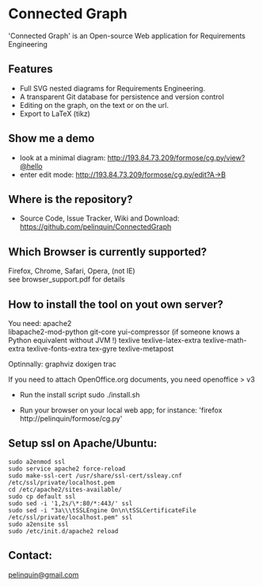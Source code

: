 Connected Graph
===============

'Connected Graph' is an Open-source Web application for Requirements Engineering

Features
--------

* Full SVG nested diagrams for Requirements Engineering.
* A transparent Git database for persistence and version control
* Editing on the graph, on the text or on the url.
* Export to LaTeX (tikz)

Show me a demo
--------------

* look at a minimal diagram:
  http://193.84.73.209/formose/cg.py/view?@hello
* enter edit mode:
  http://193.84.73.209/formose/cg.py/edit?A->B

Where is the repository?
------------------------

* Source Code, Issue Tracker, Wiki and Download:
https://github.com/pelinquin/ConnectedGraph


Which Browser is currently supported?
-------------------------------------
Firefox, Chrome, Safari, Opera, (not IE)  
see browser_support.pdf for details

How to install the tool on yout own server?
-------------------------------------------

You need:
    apache2  
    libapache2-mod-python
    git-core
    yui-compressor (if someone knows a Python equivalent without JVM !)
    texlive 
    texlive-latex-extra 
    texlive-math-extra 
    texlive-fonts-extra 
    tex-gyre texlive-metapost

Optinnally:
    graphviz 
    doxigen
    trac

If you need to attach OpenOffice.org documents, you need
   openoffice > v3

* Run the install script
sudo ./install.sh

* Run your browser on your local web app; for instance: 
'firefox http://pelinquin/formose/cg.py'

Setup ssl on Apache/Ubuntu:
---------------------------

    sudo a2enmod ssl
    sudo service apache2 force-reload
    sudo make-ssl-cert /usr/share/ssl-cert/ssleay.cnf /etc/ssl/private/localhost.pem
    cd /etc/apache2/sites-available/
    sudo cp default ssl
    sudo sed -i '1,2s/\*:80/*:443/' ssl
    sudo sed -i "3a\\\tSSLEngine On\n\tSSLCertificateFile /etc/ssl/private/localhost.pem" ssl
    sudo a2ensite ssl
    sudo /etc/init.d/apache2 reload

Contact: 
--------

pelinquin@gmail.com